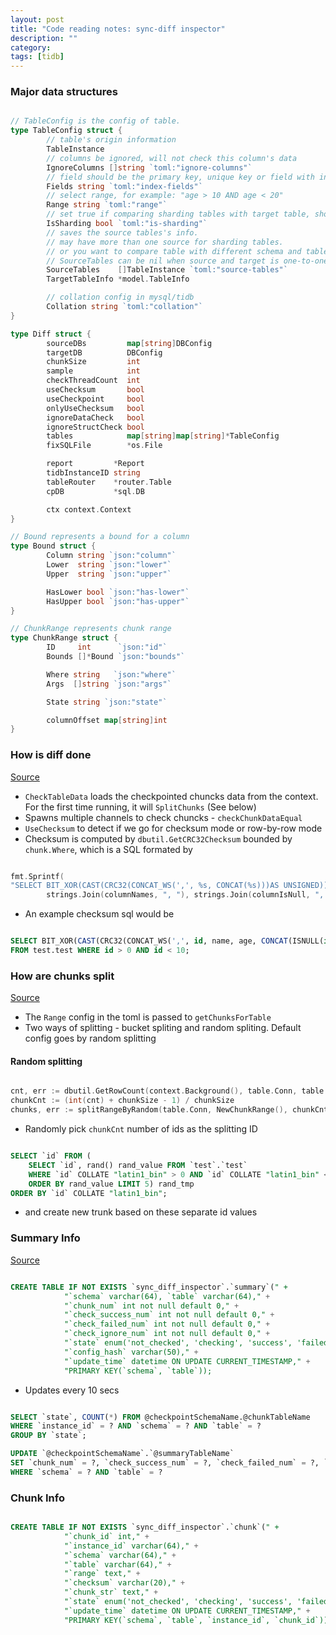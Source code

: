 ```yaml
---
layout: post
title: "Code reading notes: sync-diff inspector"
description: ""
category: 
tags: [tidb]
---
```


### Major data structures

```go

// TableConfig is the config of table.
type TableConfig struct {
        // table's origin information
        TableInstance
        // columns be ignored, will not check this column's data
        IgnoreColumns []string `toml:"ignore-columns"`
        // field should be the primary key, unique key or field with index
        Fields string `toml:"index-fields"`
        // select range, for example: "age > 10 AND age < 20"
        Range string `toml:"range"`
        // set true if comparing sharding tables with target table, should have more than one source tables.
        IsSharding bool `toml:"is-sharding"`
        // saves the source tables's info.
        // may have more than one source for sharding tables.
        // or you want to compare table with different schema and table name.
        // SourceTables can be nil when source and target is one-to-one correspondence.
        SourceTables    []TableInstance `toml:"source-tables"`
        TargetTableInfo *model.TableInfo

        // collation config in mysql/tidb
        Collation string `toml:"collation"`
}

type Diff struct {
        sourceDBs         map[string]DBConfig
        targetDB          DBConfig
        chunkSize         int
        sample            int
        checkThreadCount  int
        useChecksum       bool
        useCheckpoint     bool
        onlyUseChecksum   bool
        ignoreDataCheck   bool
        ignoreStructCheck bool
        tables            map[string]map[string]*TableConfig
        fixSQLFile        *os.File

        report         *Report
        tidbInstanceID string
        tableRouter    *router.Table
        cpDB           *sql.DB

        ctx context.Context
}

// Bound represents a bound for a column
type Bound struct {
        Column string `json:"column"`
        Lower  string `json:"lower"`
        Upper  string `json:"upper"`

        HasLower bool `json:"has-lower"`
        HasUpper bool `json:"has-upper"`
}

// ChunkRange represents chunk range
type ChunkRange struct {
        ID     int      `json:"id"`
        Bounds []*Bound `json:"bounds"`

        Where string   `json:"where"`
        Args  []string `json:"args"`

        State string `json:"state"`

        columnOffset map[string]int
}

```

### How is diff done

[Source](https://github.com/pingcap/tidb-tools/blob/master/pkg/diff/diff.go)

* `CheckTableData` loads the checkpointed chuncks data from the context. For the first time running, it will `SplitChunks` (See below)
* Spawns multiple channels to check chuncks - `checkChunkDataEqual` 
* `UseChecksum` to detect if we go for checksum mode or row-by-row mode
* Checksum is computed by `dbutil.GetCRC32Checksum` bounded by `chunk.Where`, which is a SQL formated by

```go

fmt.Sprintf(
"SELECT BIT_XOR(CAST(CRC32(CONCAT_WS(',', %s, CONCAT(%s)))AS UNSIGNED)) AS checksum FROM %s WHERE %s;",
		strings.Join(columnNames, ", "), strings.Join(columnIsNull, ", "), TableName(schemaName, tableName), limitRange)

```
* An example checksum  sql would be

 ```sql

 SELECT BIT_XOR(CAST(CRC32(CONCAT_WS(',', id, name, age, CONCAT(ISNULL(id), ISNULL(name), ISNULL(age))))AS UNSIGNED)) AS checksum 
 FROM test.test WHERE id > 0 AND id < 10;

 ```

### How are chunks split

[Source](https://github.com/pingcap/tidb-tools/blob/master/pkg/diff/chunk.go)

* The `Range` config in the toml is passed to `getChunksForTable`
* Two ways of splitting - bucket spliting and random spliting. Default config goes by random splitting 

#### Random splitting

```go

cnt, err := dbutil.GetRowCount(context.Background(), table.Conn, table.Schema, table.Table, limits, nil)
chunkCnt := (int(cnt) + chunkSize - 1) / chunkSize
chunks, err := splitRangeByRandom(table.Conn, NewChunkRange(), chunkCnt, table.Schema, table.Table, columns, s.limits, s.collation)

```	

* Randomly pick `chunkCnt` number of ids as the splitting ID

```sql

SELECT `id` FROM (
	SELECT `id`, rand() rand_value FROM `test`.`test`  
	WHERE `id` COLLATE "latin1_bin" > 0 AND `id` COLLATE "latin1_bin" < 100 
	ORDER BY rand_value LIMIT 5) rand_tmp 
ORDER BY `id` COLLATE "latin1_bin";

```

* and create new trunk based on these separate id values

### Summary Info

[Source](https://github.com/pingcap/tidb-tools/blob/master/pkg/diff/checkpoint.go#L171)

```sql

CREATE TABLE IF NOT EXISTS `sync_diff_inspector`.`summary`(" +
			"`schema` varchar(64), `table` varchar(64)," +
			"`chunk_num` int not null default 0," +
			"`check_success_num` int not null default 0," +
			"`check_failed_num` int not null default 0," +
			"`check_ignore_num` int not null default 0," +
			"`state` enum('not_checked', 'checking', 'success', 'failed') DEFAULT 'not_checked'," +
			"`config_hash` varchar(50)," +
			"`update_time` datetime ON UPDATE CURRENT_TIMESTAMP," +
			"PRIMARY KEY(`schema`, `table`));
```

* Updates every 10 secs

```sql

SELECT `state`, COUNT(*) FROM @checkpointSchemaName.@chunkTableName  
WHERE `instance_id` = ? AND `schema` = ? AND `table` = ? 
GROUP BY `state`;

UPDATE `@checkpointSchemaName`.`@summaryTableName` 
SET `chunk_num` = ?, `check_success_num` = ?, `check_failed_num` = ?, `check_ignore_num` = ?, `state` = ? 
WHERE `schema` = ? AND `table` = ?

```

### Chunk Info

```sql

CREATE TABLE IF NOT EXISTS `sync_diff_inspector`.`chunk`(" +
			"`chunk_id` int," +
			"`instance_id` varchar(64)," +
			"`schema` varchar(64)," +
			"`table` varchar(64)," +
			"`range` text," +
			"`checksum` varchar(20)," +
			"`chunk_str` text," +
			"`state` enum('not_checked', 'checking', 'success', 'failed', 'ignore', 'error') DEFAULT 'not_checked'," +
			"`update_time` datetime ON UPDATE CURRENT_TIMESTAMP," +
			"PRIMARY KEY(`schema`, `table`, `instance_id`, `chunk_id`));
```
